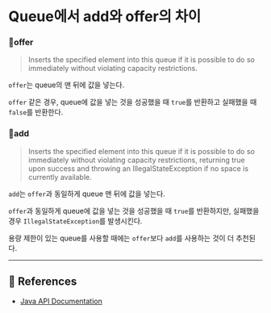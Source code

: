 # Queue에서 add와 offer의 차이
### 📌offer
> Inserts the specified element into this queue if it is possible to do so immediately without violating capacity restrictions.

`offer`는 queue의 맨 뒤에 값을 넣는다. 

`offer` 같은 경우, queue에 값을 넣는 것을 성공했을 때 `true`를 반환하고 실패했을 때 `false`를 반환한다.

### 📌add
> Inserts the specified element into this queue if it is possible to do so immediately without violating capacity restrictions, returning true upon success and throwing an IllegalStateException if no space is currently available.

`add`는 `offer`과 동일하게 queue 맨 뒤에 값을 넣는다.

`offer`과 동일하게 queue에 값을 넣는 것을 성공했을 때 `true`를 반환하지만, 실패했을 경우 `IllegalStateException`를 발생시킨다.

용량 제한이 있는 queue를 사용할 때에는 `offer`보다 `add`를 사용하는 것이 더 추천된다.

-----
## 💎 References
- [Java API Documentation](https://docs.oracle.com/javase/8/docs/api/java/util/Queue.html)